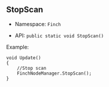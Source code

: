 ## StopScan

* Namespace: `Finch`  

* API: `public static void StopScan()` 

Example:  
```
void Update()
{
    //Stop scan
    FinchNodeManager.StopScan();
}
```
